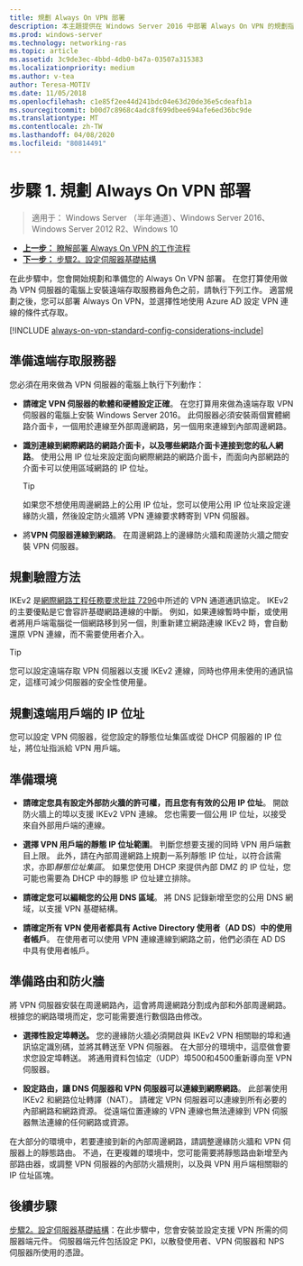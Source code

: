 ```yaml
---
title: 規劃 Always On VPN 部署
description: 本主題提供在 Windows Server 2016 中部署 Always On VPN 的規劃指示。
ms.prod: windows-server
ms.technology: networking-ras
ms.topic: article
ms.assetid: 3c9de3ec-4bbd-4db0-b47a-03507a315383
ms.localizationpriority: medium
ms.author: v-tea
author: Teresa-MOTIV
ms.date: 11/05/2018
ms.openlocfilehash: c1e85f2ee44d241bdc04e63d20de36e5cdeafb1a
ms.sourcegitcommit: b00d7c8968c4adc8f699dbee694afe6ed36bc9de
ms.translationtype: MT
ms.contentlocale: zh-TW
ms.lasthandoff: 04/08/2020
ms.locfileid: "80814491"
---
```

# <a name="step-1-plan-the-always-on-vpn-deployment"></a>步驟 1. 規劃 Always On VPN 部署

>適用于： Windows Server （半年通道）、Windows Server 2016、Windows Server 2012 R2、Windows 10

- [**上一步：** 瞭解部署 Always On VPN 的工作流程](always-on-vpn-deploy-deployment.md)
- [**下一步：** 步驟2。設定伺服器基礎結構](vpn-deploy-server-infrastructure.md)

在此步驟中，您會開始規劃和準備您的 Always On VPN 部署。 在您打算使用做為 VPN 伺服器的電腦上安裝遠端存取服務器角色之前，請執行下列工作。 適當規劃之後，您可以部署 Always On VPN，並選擇性地使用 Azure AD 設定 VPN 連線的條件式存取。

[!INCLUDE [always-on-vpn-standard-config-considerations-include](../../../includes/always-on-vpn-standard-config-considerations-include.md)]

## <a name="prepare-the-remote-access-server"></a>準備遠端存取服務器

您必須在用來做為 VPN 伺服器的電腦上執行下列動作：

- **請確定 VPN 伺服器的軟體和硬體設定正確**。 在您打算用來做為遠端存取 VPN 伺服器的電腦上安裝 Windows Server 2016。 此伺服器必須安裝兩個實體網路介面卡，一個用於連線至外部周邊網路，另一個用來連線到內部周邊網路。

- **識別連線到網際網路的網路介面卡，以及哪些網路介面卡連接到您的私人網路**。 使用公用 IP 位址來設定面向網際網路的網路介面卡，而面向內部網路的介面卡可以使用區域網路的 IP 位址。

    >[!TIP]
    >如果您不想使用周邊網路上的公用 IP 位址，您可以使用公用 IP 位址來設定邊緣防火牆，然後設定防火牆將 VPN 連線要求轉寄到 VPN 伺服器。

- 將**VPN 伺服器連線到網路**。 在周邊網路上的邊緣防火牆和周邊防火牆之間安裝 VPN 伺服器。

## <a name="plan-authentication-methods"></a>規劃驗證方法

IKEv2 是[網際網路工程任務要求批註 7296](https://datatracker.ietf.org/doc/rfc7296/)中所述的 VPN 通道通訊協定。 IKEv2 的主要優點是它會容許基礎網路連線的中斷。 例如，如果連線暫時中斷，或使用者將用戶端電腦從一個網路移到另一個，則重新建立網路連線 IKEv2 時，會自動還原 VPN 連線，而不需要使用者介入。

>[!TIP]
>您可以設定遠端存取 VPN 伺服器以支援 IKEv2 連線，同時也停用未使用的通訊協定，這樣可減少伺服器的安全性使用量。 

## <a name="plan-ip-addresses-for-remote-clients"></a>規劃遠端用戶端的 IP 位址

您可以設定 VPN 伺服器，從您設定的靜態位址集區或從 DHCP 伺服器的 IP 位址，將位址指派給 VPN 用戶端。 

## <a name="prepare-the-environment"></a>準備環境

- **請確定您具有設定外部防火牆的許可權，而且您有有效的公用 IP 位址**。 開啟防火牆上的埠以支援 IKEv2 VPN 連線。 您也需要一個公用 IP 位址，以接受來自外部用戶端的連線。

- **選擇 VPN 用戶端的靜態 IP 位址範圍**。 判斷您想要支援的同時 VPN 用戶端數目上限。 此外，請在內部周邊網路上規劃一系列靜態 IP 位址，以符合該需求，亦即*靜態位址集區*。 如果您使用 DHCP 來提供內部 DMZ 的 IP 位址，您可能也需要為 DHCP 中的靜態 IP 位址建立排除。

- **請確定您可以編輯您的公用 DNS 區域**。 將 DNS 記錄新增至您的公用 DNS 網域，以支援 VPN 基礎結構。 

- **請確定所有 VPN 使用者都具有 Active Directory 使用者（AD DS）中的使用者帳戶**。 在使用者可以使用 VPN 連線連線到網路之前，他們必須在 AD DS 中具有使用者帳戶。

## <a name="prepare-routing-and-firewall"></a>準備路由和防火牆 

將 VPN 伺服器安裝在周邊網路內，這會將周邊網路分割成內部和外部周邊網路。 根據您的網路環境而定，您可能需要進行數個路由修改。

- **選擇性設定埠轉送。** 您的邊緣防火牆必須開啟與 IKEv2 VPN 相關聯的埠和通訊協定識別碼，並將其轉送至 VPN 伺服器。 在大部分的環境中，這麼做會要求您設定埠轉送。 將通用資料包協定（UDP）埠500和4500重新導向至 VPN 伺服器。

- **設定路由，讓 DNS 伺服器和 VPN 伺服器可以連線到網際網路**。 此部署使用 IKEv2 和網路位址轉譯（NAT）。 請確定 VPN 伺服器可以連線到所有必要的內部網路和網路資源。 從遠端位置連線的 VPN 連線也無法連線到 VPN 伺服器無法連線的任何網路或資源。

在大部分的環境中，若要連接到新的內部周邊網路，請調整邊緣防火牆和 VPN 伺服器上的靜態路由。 不過，在更複雜的環境中，您可能需要將靜態路由新增至內部路由器，或調整 VPN 伺服器的內部防火牆規則，以及與 VPN 用戶端相關聯的 IP 位址區塊。

## <a name="next-steps"></a>後續步驟

[步驟2。設定伺服器基礎結構](vpn-deploy-server-infrastructure.md)：在此步驟中，您會安裝並設定支援 VPN 所需的伺服器端元件。 伺服器端元件包括設定 PKI，以散發使用者、VPN 伺服器和 NPS 伺服器所使用的憑證。